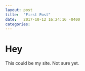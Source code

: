 ```yaml
---
layout: post
title:  "First Post"
date:   2017-10-12 16:24:16 -0400
categories:
---
```

# Hey

This could be my site. Not sure yet.
